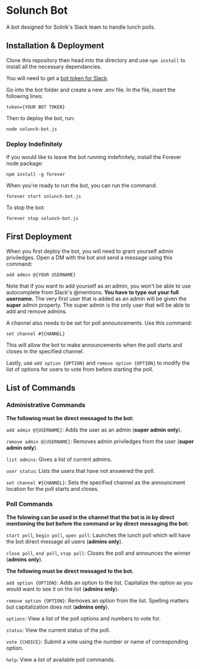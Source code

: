 # Solunch Bot

A bot designed for Solink's Slack team to handle lunch polls.

## Installation & Deployment

Clone this repository then head into the directory and use `npm install` to install all the necessary dependancies.

You will need to get a [bot token for Slack](https://my.slack.com/services/new/bot).

Go into the bot folder and create a new .env file. In the file, insert the following lines:
```
token={YOUR BOT TOKEN}
```

Then to deploy the bot, run:
```
node solunch-bot.js
```

### Deploy Indefinitely

If you would like to leave the bot running indefinitely, install the Forever node package:
```
npm install -g forever
```

When you're ready to run the bot, you can run the command:
```
forever start solunch-bot.js
```

To stop the bot:
```
forever stop solunch-bot.js
```

## First Deployment

When you first deploy the bot, you will need to grant yourself admin priviledges. Open a DM with the bot and send a message using this command:
```
add admin @{YOUR USERNAME}
```

Note that if you want to add yourself as an admin, you won't be able to use autocomplete from Slack's @mentions. **You have to type out your full username.** The very first user that is added as an admin will be given the **super** admin property. The super admin is the only user that will be able to add and remove admins.

A channel also needs to be set for poll announcements. Use this command:
```
set channel #{CHANNEL}
```

This will allow the bot to make announcements when the poll starts and closes in the specified channel.

Lastly, use `add option {OPTION}` and `remove option {OPTION}` to modify the list of options for users to vote from before starting the poll.

## List of Commands

### Administrative Commands

**The following must be direct messaged to the bot:**

`add admin @{USERNAME}`: Adds the user as an admin (**super admin only**).

`remove admin @{USERNAME}`: Removes admin priviledges from the user (**super admin only**).

`list admins`: Gives a list of current admins.

`user status`: Lists the users that have not answered the poll.

`set channel #{CHANNEL}`: Sets the specified channel as the announcment location for the poll starts and closes.

### Poll Commands

**The folowing can be used in the channel that the bot is in by direct mentioning the bot before the command or by direct messaging the bot:**

`start poll`, `begin poll`, `open poll`: Launches the lunch poll which will have the bot direct message all users (**admins only**).

`close poll`, `end poll`, `stop poll`: Closes the poll and announces the winner (**admins only**).

**The following must be direct messaged to the bot.**

`add option {OPTION}`: Adds an option to the list. Capitalize the option as you would want to see it on the list (**admins only**).

`remove option {OPTION}`: Removes an option from the list. Spelling matters but capitalization does not (**admins only**).

`options`: View a list of the poll options and numbers to vote for.

`status`: View the current status of the poll.

`vote {CHOICE}`: Submit a vote using the number or name of corresponding option.

`help`: View a list of available poll commands.
